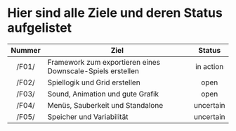 # Hier sind alle Ziele und deren Status aufgelistet

Nummer|Ziel|Status
:---:|---|:---:
/F01/|Framework zum exportieren eines Downscale-Spiels erstellen|in action  
/F02/|Spiellogik und Grid erstellen|open
/F03/|Sound, Animation und gute Grafik|open
/F04/|Menüs, Sauberkeit und Standalone|uncertain
/F05/|Speicher und Variabilität|uncertain
